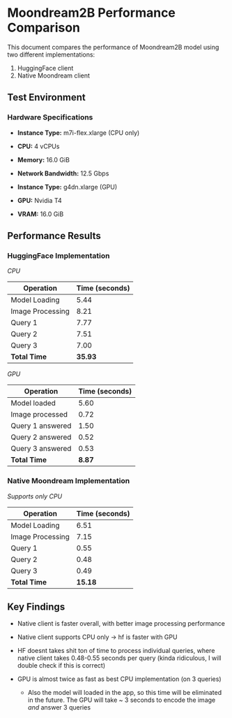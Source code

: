 # Moondream2B Performance Comparison

This document compares the performance of Moondream2B model using two different implementations:

1. HuggingFace client
2. Native Moondream client

## Test Environment

### Hardware Specifications

- **Instance Type:** m7i-flex.xlarge (CPU only)
- **CPU:** 4 vCPUs
- **Memory:** 16.0 GiB
- **Network Bandwidth:** 12.5 Gbps

- **Instance Type:** g4dn.xlarge (GPU)
- **GPU:** Nvidia T4
- **VRAM:** 16.0 GiB

## Performance Results

### HuggingFace Implementation
*CPU*

| Operation | Time (seconds) |
|-----------|---------------|
| Model Loading | 5.44 |
| Image Processing | 8.21 |
| Query 1 | 7.77 |
| Query 2 | 7.51 |
| Query 3 | 7.00 |
| **Total Time** | **35.93** |

*GPU*

| Operation | Time (seconds) |
|-----------|---------------|
| Model loaded | 5.60 |
| Image processed | 0.72 |
| Query 1 answered | 1.50 |
| Query 2 answered | 0.52 |
| Query 3 answered | 0.53 |
| **Total Time** | **8.87** |


### Native Moondream Implementation
*Supports only CPU*

| Operation | Time (seconds) |
|-----------|---------------|
| Model Loading | 6.51 |
| Image Processing | 7.15 |
| Query 1 | 0.55 |
| Query 2 | 0.48 |
| Query 3 | 0.49 |
| **Total Time** | **15.18** |

## Key Findings

- Native client is faster overall, with better image processing performance
- Native client supports CPU only -> hf is faster with GPU
- HF doesnt takes shit ton of time to process individual queries, where native client takes 0.48-0.55 seconds per query (kinda ridiculous, I will double check if this is correct)

- GPU is almost twice as fast as best CPU implementation (on 3 queries)
    - Also the model will loaded in the app, so this time will be eliminated in the future. The GPU will take ~ 3 seconds to encode the image *and* answer 3 queries